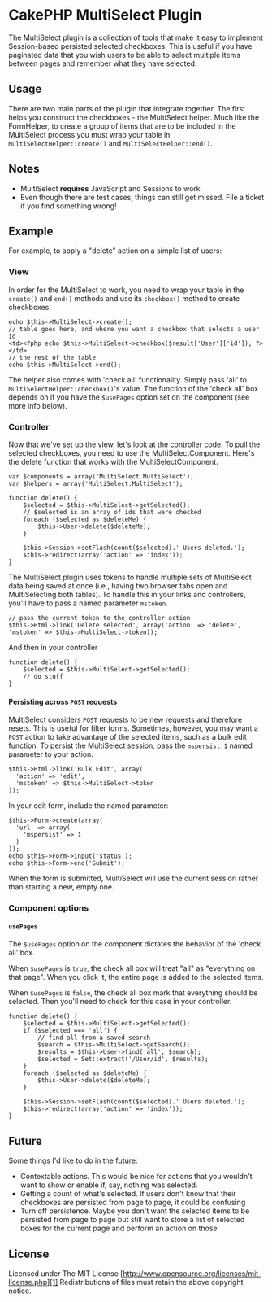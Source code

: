 # CakePHP MultiSelect Plugin

The MultiSelect plugin is a collection of tools that make it easy to implement
Session-based persisted selected checkboxes. This is useful if you have
paginated data that you wish users to be able to select multiple items between
pages and remember what they have selected.

## Usage

There are two main parts of the plugin that integrate together. The first helps
you construct the checkboxes - the MultiSelect helper. Much like the FormHelper,
to create a group of items that are to be included in the MultiSelect process
you must wrap your table in `MultiSelectHelper::create()` and `MultiSelectHelper::end()`.

## Notes

- MultiSelect **requires** JavaScript and Sessions to work
- Even though there are test cases, things can still get missed. File a ticket
  if you find something wrong!

## Example

For example, to apply a "delete" action on a simple list of users:

### View

In order for the MultiSelect to work, you need to wrap your table in the
`create()` and `end()` methods and use its `checkbox()` method to create
checkboxes.

    echo $this->MultiSelect->create();
    // table goes here, and where you want a checkbox that selects a user id
    <td><?php echo $this->MultiSelect->checkbox($result['User']['id']); ?></td>
    // the rest of the table
    echo $this->MultiSelect->end();

The helper also comes with 'check all' functionality. Simply pass 'all' to
`MultiSelectHelper::checkbox()`'s value. The function of the 'check all' box
depends on if you have the `$usePages` option set on the component (see more
info below).

### Controller

Now that we've set up the view, let's look at the controller code. To pull the
selected checkboxes, you need to use the MultiSelectComponent. Here's the delete
function that works with the MultiSelectComponent.

    var $components = array('MultiSelect.MultiSelect');
    var $helpers = array('MultiSelect.MultiSelect');

    function delete() {
        $selected = $this->MultiSelect->getSelected();
        // $selected is an array of ids that were checked
        foreach ($selected as $deleteMe) {
            $this->User->delete($deleteMe);
        }

        $this->Session->setFlash(count($selected).' Users deleted.');
        $this->redirect(array('action' => 'index'));
    }

The MultiSelect plugin uses tokens to handle multiple sets of MultiSelect data
being saved at once (i.e., having two browser tabs open and MultiSelecting both
tables). To handle this in your links and controllers, you'll have to pass a
named parameter `mstoken`.

    // pass the current token to the controller action
    $this->Html->link('Delete selected', array('action' => 'delete', 'mstoken' => $this->MultiSelect->token));

And then in your controller

    function delete() {
        $selected = $this->MultiSelect->getSelected();
        // do stuff
    }

#### Persisting across `POST` requests

MultiSelect considers `POST` requests to be new requests and therefore resets.
This is useful for filter forms. Sometimes, however, you may want a `POST` action
to take advantage of the selected items, such as a bulk edit function. To persist
the MultiSelect session, pass the `mspersist:1` named parameter to your action.

    $this->Html->link('Bulk Edit', array(
      'action' => 'edit',
      'mstoken' => $this->MultiSelect->token
    ));

In your edit form, include the named parameter:

    $this->Form->create(array(
      'url' => array(
        'mspersist' => 1
      )
    ));
    echo $this->Form->input('status');
    echo $this->Form->end('Submit');

When the form is submitted, MultiSelect will use the current session rather than
starting a new, empty one.

### Component options

#### `usePages`

The `$usePages` option on the component dictates the behavior of the 'check all'
box.

When `$usePages` is `true`, the check all box will treat "all" as "everything
on that page". When you click it, the entire page is added to the selected items.

When `$usePages` is `false`, the check all box mark that everything should be
selected. Then you'll need to check for this case in your controller.

    function delete() {
        $selected = $this->MultiSelect->getSelected();
        if ($selected === 'all') {
            // find all from a saved search
            $search = $this->MultiSelect->getSearch();
            $results = $this->User->find('all', $search);
            $selected = Set::extract('/User/id', $results);
        }
        foreach ($selected as $deleteMe) {
            $this->User->delete($deleteMe);
        }

        $this->Session->setFlash(count($selected).' Users deleted.');
        $this->redirect(array('action' => 'index'));
    }

## Future

Some things I'd like to do in the future:

* Contextable actions. This would be nice for actions that you wouldn't want to
show or enable if, say, nothing was selected.
* Getting a count of what's selected. If users don't know that their checkboxes
are persisted from page to page, it could be confusing
* Turn off persistence. Maybe you don't want the selected items to be persisted
from page to page but still want to store a list of selected boxes for the
current page and perform an action on those

## License

Licensed under The MIT License
[http://www.opensource.org/licenses/mit-license.php][1]
Redistributions of files must retain the above copyright notice.

[1]: http://www.opensource.org/licenses/mit-license.php